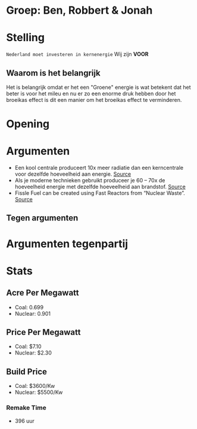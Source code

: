 # Groep: Ben, Robbert & Jonah

# Stelling
``
Nederland moet investeren in kernenergie
``
Wij zijn **VOOR**
## Waarom is het belangrijk

Het is belangrijk omdat er het een "Groene" energie is wat betekent dat het beter is voor het mileu en nu er zo een enorme druk hebben door het broeikas effect is dit een manier om het broeikas effect te verminderen.

# Opening

# Argumenten

- Een kool centrale produceert 10x meer radiatie dan een kerncentrale voor dezelfde hoeveelheid aan energie. [Source](https://www.europarl.europa.eu/doceo/document/E-9-2022-003567_EN.html)
- Als je moderne technieken gebruikt produceer je 60 – 70x de hoeveelheid energie met dezelfde hoeveelheid aan brandstof. [Source](https://www.iaea.org/bulletin/when-nuclear-waste-is-an-asset-not-a-burden)
- Fissle Fuel can be created using Fast Reactors from “Nuclear Waste”. [Source](https://www.iaea.org/newscenter/news/fast-reactors-provide-sustainable-nuclear-power-thousands-years)

## Tegen argumenten

# Argumenten tegenpartij


# Stats

## Acre Per Megawatt

- Coal: 0.699
- Nuclear: 0.901

## Price Per Megawatt

- Coal: $7.10
- Nuclear: $2.30

## Build Price

- Coal: $3600/Kw
- Nuclear: $5500/Kw

### Remake Time
- 396 uur